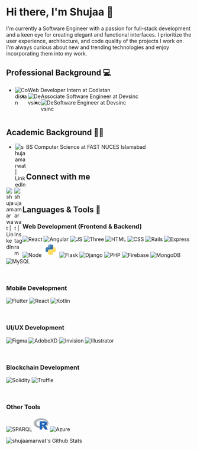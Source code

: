 # Hi there, I'm Shujaa 👋

I'm currently a Software Engineer with a passion for full-stack development and a keen eye for creating elegant and functional interfaces. I prioritize the user experience, architecture, and code quality of the projects I work on. I'm always curious about new and trending technologies and enjoy incorporating them into my work.

## Professional Background 💻

- <img align="left" alt="Codistan" width="35px" src="https://user-images.githubusercontent.com/56261790/182029815-88ca9dbd-60c1-451a-a725-7c3e6baab0a2.png"/> Web Developer Intern at Codistan
- <img align="left" alt="Devsinc" width="35px" src="https://user-images.githubusercontent.com/56261790/230332511-9f340958-ab4a-4f07-b258-bbff3ff97d4b.jpeg"/> Associate Software Engineer at Devsinc
- <img align="left" alt="Devsinc" width="35px" src="https://user-images.githubusercontent.com/56261790/230332511-9f340958-ab4a-4f07-b258-bbff3ff97d4b.jpeg"/> Software Engineer at Devsinc

<br />

## Academic Background 👨‍🎓
- <img align="left" alt="shujaamarwat | LinkedIn" width="30px" src="https://upload.wikimedia.org/wikipedia/en/e/e4/National_University_of_Computer_and_Emerging_Sciences_logo.png" /> BS Computer Science at FAST NUCES Islamabad

<br />

## Connect with me

[<img align="left" alt="shujaamarwat | LinkedIn" width="22px" src="https://upload.wikimedia.org/wikipedia/commons/thumb/c/ca/LinkedIn_logo_initials.png/600px-LinkedIn_logo_initials.png" />][linkedin]
[<img align="left" alt="shujaamarwat | Instagram" width="22px" src="https://upload.wikimedia.org/wikipedia/commons/thumb/9/96/Instagram.svg/640px-Instagram.svg.png" />][instagram]

<br />

## Languages & Tools 🚀

### Web Development (Frontend & Backend)
<p align=left>
<img alt="React" height="40px" src="https://upload.wikimedia.org/wikipedia/commons/thumb/a/a7/React-icon.svg/1280px-React-icon.svg.png" />
<img alt="Angular" height="40px" src="https://upload.wikimedia.org/wikipedia/commons/thumb/c/cf/Angular_full_color_logo.svg/2048px-Angular_full_color_logo.svg.png" />
<img alt="JS" height="40px" src="https://upload.wikimedia.org/wikipedia/commons/6/6a/JavaScript-logo.png" />
<img alt="Three" height="40px" src="https://user-images.githubusercontent.com/56261790/230341342-251f0ac6-aa70-4cbd-ac95-83e5b4e35f69.png" />
<img alt="HTML" height="40px" src="https://upload.wikimedia.org/wikipedia/commons/thumb/6/61/HTML5_logo_and_wordmark.svg/1200px-HTML5_logo_and_wordmark.svg.png" />
<img alt="CSS" height="40px" src="https://upload.wikimedia.org/wikipedia/commons/thumb/d/d5/CSS3_logo_and_wordmark.svg/1200px-CSS3_logo_and_wordmark.svg.png" />
<img alt="Rails" height="40px" src="https://user-images.githubusercontent.com/56261790/230338990-92b0cfd5-3414-4bd9-82f3-899dff9b30de.png" />
<img alt="Express" height="40px" src="https://upload.wikimedia.org/wikipedia/commons/6/64/Expressjs.png" />
<img alt="Node" height="40px" src="https://upload.wikimedia.org/wikipedia/commons/thumb/7/7e/Node.js_logo_2015.svg/1200px-Node.js_logo_2015.svg.png" />
<img alt="Python" height="40px" src="https://raw.githubusercontent.com/github/explore/80688e429a7d4ef2fca1e82350fe8e3517d3494d/topics/python/python.png" />
<img alt="Flask" height="40px" src="https://upload.wikimedia.org/wikipedia/commons/thumb/3/3c/Flask_logo.svg/1200px-Flask_logo.svg.png" />
<img alt="Django" height="40px" src="https://automationpanda.files.wordpress.com/2017/09/django-logo-negative.png" />
<img alt="PHP" height="40px" src="https://upload.wikimedia.org/wikipedia/commons/thumb/2/27/PHP-logo.svg/1200px-PHP-logo.svg.png" />
<img alt="Firebase" height="40px" src="https://upload.wikimedia.org/wikipedia/commons/thumb/3/37/Firebase_Logo.svg/290px-Firebase_Logo.svg.png" />
<img alt="MongoDB" height="40px" src="https://upload.wikimedia.org/wikipedia/commons/9/93/MongoDB_Logo.svg" />
<img alt="MySQL" height="40px" src="https://upload.wikimedia.org/wikipedia/labs/8/8e/Mysql_logo.png" />
</p>

<br />

### Mobile Development
<p align="left">
  <img alt="Flutter" height="40px" src="https://upload.wikimedia.org/wikipedia/commons/4/44/Google-flutter-logo.svg" />
  <img alt="React" height="40px" src="https://upload.wikimedia.org/wikipedia/commons/thumb/a/a7/React-icon.svg/1280px-React-icon.svg.png" />
  <img alt="Kotlin" height="40px" src="https://upload.wikimedia.org/wikipedia/commons/thumb/0/06/Kotlin_Icon.svg/1200px-Kotlin_Icon.svg.png" />
</p>

<br />

### UI/UX Development
<p align="left">
  <img alt="Figma" height="40px" src="https://upload.wikimedia.org/wikipedia/commons/thumb/3/33/Figma-logo.svg/1200px-Figma-logo.svg.png" />
  <img alt="AdobeXD" height="40px" src="https://upload.wikimedia.org/wikipedia/commons/thumb/c/c2/Adobe_XD_CC_icon.svg/1200px-Adobe_XD_CC_icon.svg.png" />
  <img alt="Invision" height="40px" src="https://cdn.worldvectorlogo.com/logos/invision.svg" />
  <img alt="Illustrator" height="40px" src="https://upload.wikimedia.org/wikipedia/commons/thumb/f/fb/Adobe_Illustrator_CC_icon.svg/1200px-Adobe_Illustrator_CC_icon.svg.png" />
</p>

<br />

### Blockchain Development
<p align="left">
  <img alt="Solidity" height="40px" src="https://upload.wikimedia.org/wikipedia/commons/thumb/9/98/Solidity_logo.svg/1200px-Solidity_logo.svg.png" />
  <img alt="Truffle" height="40px" src="https://avatars.githubusercontent.com/u/22205159?s=280&v=4" />
</p>

<br />

### Other Tools
<p align="left">
  <img alt="SPARQL" height="40px" src="https://cygri.github.io/rdf-logos/png/sparql-96.png" />
  <img alt="R" width="40px" src="https://raw.githubusercontent.com/github/explore/80688e429a7d4ef2fca1e82350fe8e3517d3494d/topics/r/r.png" />
  <img alt="Azure" height="40px" src="https://upload.wikimedia.org/wikipedia/commons/thumb/a/a8/Microsoft_Azure_Logo.svg/1024px-Microsoft_Azure_Logo.svg.png" />
</p>

<img align="left" alt="shujaamarwat's Github Stats" src="https://github-readme-stats.vercel.app/api?username=shujaamarwat&show_icons=true&hide_border=true" />

[instagram]: https://www.instagram.com/shujaamarwat/

[linkedin]: https://www.linkedin.com/in/shujaa-khan-marwat/
